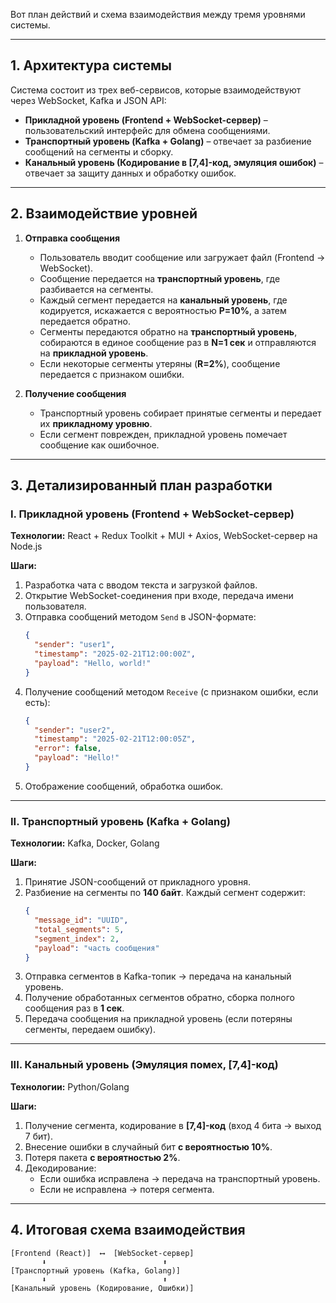 Вот план действий и схема взаимодействия между тремя уровнями системы.  

---

## **1. Архитектура системы**  
Система состоит из трех веб-сервисов, которые взаимодействуют через WebSocket, Kafka и JSON API:  

- **Прикладной уровень (Frontend + WebSocket-сервер)** – пользовательский интерфейс для обмена сообщениями.  
- **Транспортный уровень (Kafka + Golang)** – отвечает за разбиение сообщений на сегменты и сборку.  
- **Канальный уровень (Кодирование в [7,4]-код, эмуляция ошибок)** – отвечает за защиту данных и обработку ошибок.  

---

## **2. Взаимодействие уровней**  

1. **Отправка сообщения**  
   - Пользователь вводит сообщение или загружает файл (Frontend → WebSocket).  
   - Сообщение передается на **транспортный уровень**, где разбивается на сегменты.  
   - Каждый сегмент передается на **канальный уровень**, где кодируется, искажается с вероятностью **P=10%**, а затем передается обратно.  
   - Сегменты передаются обратно на **транспортный уровень**, собираются в единое сообщение раз в **N=1 сек** и отправляются на **прикладной уровень**.  
   - Если некоторые сегменты утеряны (**R=2%**), сообщение передается с признаком ошибки.  

2. **Получение сообщения**  
   - Транспортный уровень собирает принятые сегменты и передает их **прикладному уровню**.  
   - Если сегмент поврежден, прикладной уровень помечает сообщение как ошибочное.  

---

## **3. Детализированный план разработки**  

### **I. Прикладной уровень (Frontend + WebSocket-сервер)**  

**Технологии:** React + Redux Toolkit + MUI + Axios, WebSocket-сервер на Node.js  

**Шаги:**  
1. Разработка чата с вводом текста и загрузкой файлов.  
2. Открытие WebSocket-соединения при входе, передача имени пользователя.  
3. Отправка сообщений методом `Send` в JSON-формате:  
   ```json
   {
     "sender": "user1",
     "timestamp": "2025-02-21T12:00:00Z",
     "payload": "Hello, world!"
   }
   ```  
4. Получение сообщений методом `Receive` (с признаком ошибки, если есть):  
   ```json
   {
     "sender": "user2",
     "timestamp": "2025-02-21T12:00:05Z",
     "error": false,
     "payload": "Hello!"
   }
   ```  
5. Отображение сообщений, обработка ошибок.  

---

### **II. Транспортный уровень (Kafka + Golang)**  

**Технологии:** Kafka, Docker, Golang  

**Шаги:**  
1. Принятие JSON-сообщений от прикладного уровня.  
2. Разбиение на сегменты по **140 байт**. Каждый сегмент содержит:  
   ```json
   {
     "message_id": "UUID",
     "total_segments": 5,
     "segment_index": 2,
     "payload": "часть сообщения"
   }
   ```  
3. Отправка сегментов в Kafka-топик → передача на канальный уровень.  
4. Получение обработанных сегментов обратно, сборка полного сообщения раз в **1 сек**.  
5. Передача сообщения на прикладной уровень (если потеряны сегменты, передаем ошибку).  

---

### **III. Канальный уровень (Эмуляция помех, [7,4]-код)**  

**Технологии:** Python/Golang  

**Шаги:**  
1. Получение сегмента, кодирование в **[7,4]-код** (вход 4 бита → выход 7 бит).  
2. Внесение ошибки в случайный бит **с вероятностью 10%**.  
3. Потеря пакета **с вероятностью 2%**.  
4. Декодирование:  
   - Если ошибка исправлена → передача на транспортный уровень.  
   - Если не исправлена → потеря сегмента.  

---

## **4. Итоговая схема взаимодействия**  

```plaintext
[Frontend (React)]  ⟷  [WebSocket-сервер]  
       ⬇                          ⬆  
[Транспортный уровень (Kafka, Golang)]  
       ⬇                          ⬆  
[Канальный уровень (Кодирование, Ошибки)]  
```